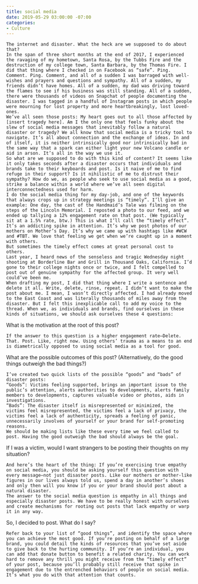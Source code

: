 ```yaml
---
title: social media
date: 2019-05-29 03:00:00 -07:00
categories:
- Culture
---
```


	The internet and disaster. What the heck are we supposed to do about that? 	
	In the span of three short months at the end of 2017, I experienced the ravaging of my hometown, Santa Rosa, by the Tubbs Fire and the destruction of my college town, Santa Barbara, by the Thomas Fire. I did that thing where I checked in on Facebook as “safe”. Ping. Comment. Ping. Comment, and all of a sudden I was barraged with well-wishes and prayers and questions and sympathy. All of a sudden, my friends didn’t have homes. All of a sudden, my dad was driving toward the flames to see if his business was still standing. All of a sudden, there were thousands of videos on Snapchat of people documenting the disaster. I was tagged in a handful of Instagram posts in which people were mourning for lost property and more heartbreakingly, lost loved-ones.
	We’ve all seen those posts: My heart goes out to all those affected by [insert tragedy here]. Am I the only one that feels funky about the slew of social media messages that inevitably follow a natural disaster or tragedy? We all know that social media is a tricky tool to navigate. It’s all about connection and the exchange of ideas. In and of itself, it is neither intrinsically good nor intrinsically bad in the same way that a spark can either light your new Volcano candle or aid in arson. It’s all in the way we use it.
	So what are we supposed to do with this kind of content? It seems like it only takes seconds after a disaster occurs that individuals and brands take to their keyboards and post. Is it naive of me to find refuge in their support? Is it nihilistic of me to distrust their sympathy? How do we, as people who seek to use social media as a good, strike a balance within a world where we’ve all seen digital interconnectedness used for harm.
	I do the social media thing for my day-job, and one of the keywords that always crops up in strategy meetings is “timely”. I’ll give an example: One day, the cast of the Handmaid’s Tale was filming on the steps of the Lincoln Memorial. I reposted a photo to our feed, and we ended up tallying a 12% engagement rate on that post. (We typically sit at a 1.5% rate, btw.) This is what I’ll call the “timely effect”. It’s an addicting spike in attention. It’s why we post photos of our mothers on Mother’s Day. It’s why we came up with hashtags like #WCW and #TBT. We love that feeling we get when we’re caught up in a moment with others.
	But sometimes the timely effect comes at great personal cost to others.
	Last year, I heard news of the senseless and tragic Wednesday night shooting at Borderline Bar and Grill in Thousand Oaks, California. I’d gone to their college nights once or twice, and I felt compelled to post out of genuine sympathy for the affected group. It very well could’ve been me.
	When drafting my post, I did that thing where I write a sentence and delete it all. Write, delete, rinse, repeat. I didn’t want to make the post about me. I mean, I wasn’t directly affected. I had already moved to the East Coast and was literally thousands of miles away from the disaster. But I felt this inexplicable call to add my voice to the thread. When we, as individuals and brands, find ourselves in these kinds of situations, we should ask ourselves these 4 questions:

What is the motivation at the root of this post?

	If the answer to this question is a higher engagement rate—Delete. That. Post. Like, right now. Using others’ trauma as a means to an end is diametrically opposed to using social media as a tool for good.

What are the possible outcomes of this post? (Alternatively, do the good things outweigh the bad things?)

	I’ve created two quick lists of the possible “goods” and “bads” of disaster posts:
	“Goods”: Victims feeling supported, brings an important issue to the public’s attention, alerts authorities to developments, alerts family members to developments, captures valuable video or photos, aids in investigations.
	“Bads”: The disaster itself is misrepresented or minimized, the victims feel misrepresented, the victims feel a lack of privacy, the victims feel a lack of authenticity, spreads a feeling of panic, unnecessarily involves of yourself or your brand for self-promoting reasons.
	We should be making lists like these every time we feel called to post. Having the good outweigh the bad should always be the goal.

If I was a victim, would I want strangers to be posting their thoughts on my situation? 

	And here’s the heart of the thing: If you’re exercising true empathy on social media, you should be asking yourself this question with every message—not just disaster posts. Like our mothers or mother-like figures in our lives always told us, spend a day in another’s shoes and only then will you know if you or your brand should post about a natural disaster. 
	The answer to the social media question is empathy in all things and especially disaster posts. We have to be really honest with ourselves and create mechanisms for rooting out posts that lack empathy or warp it in any way.

So, I decided to post. What do I say? 

	Refer back to your list of “good things”, and identify the space where you can achieve the most good. If you’re posting on behalf of a large brand, you could detail the kinds of resources that you’ve set aside to give back to the hurting community. If you’re an individual, you can add that donate button to benefit a related charity. You can work hard to remove any thrill you might receive from the “timely effect” of your post, because you’ll probably still receive that spike in engagement due to the entrenched behaviors of people on social media. It’s what you do with that attention that counts.
